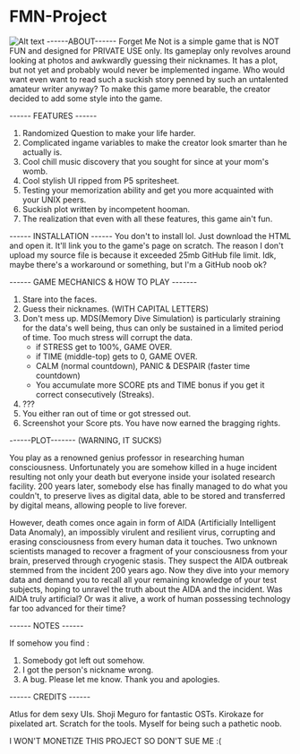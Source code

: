 # FMN-Project
![Alt text](/relative/path/to/ss1.jpg?raw=true "ScreenShot")
------ABOUT------
Forget Me Not is a simple game that is NOT FUN and designed for PRIVATE USE only. Its gameplay only revolves around looking at photos and awkwardly guessing their nicknames. It has a plot, but not yet and probably would never be implemented ingame. Who would want even want to read such a suckish story penned by such an untalented amateur writer anyway? To make this game more bearable, the creator decided to add some style into the game.

------ FEATURES ------
1. Randomized Question to make your life harder.
2. Complicated ingame variables to make the creator look smarter than he actually is.
3. Cool chill music discovery that you sought for since at your mom's womb.
4. Cool stylish UI ripped from P5 spritesheet.
5. Testing your memorization ability and get you more acquainted with your UNIX peers.
6. Suckish plot written by incompetent hooman.
7. The realization that even with all these features, this game ain't fun.

------ INSTALLATION ------
You don't to install lol. Just download the HTML and open it. It'll link you to the game's page on scratch. The reason I don't upload my source file is because it exceeded 25mb GitHub file limit. Idk, maybe there's a workaround or something, but I'm a GitHub noob ok?

------ GAME MECHANICS & HOW TO PLAY -------
1. Stare into the faces.
2. Guess their nicknames. (WITH CAPITAL LETTERS)
3. Don't mess up.
    MDS(Memory Dive Simulation) is particularly straining for
    the data's well being, thus can only be sustained in a limited 
    period of time. Too much stress will corrupt the data.
    - if STRESS get to 100%, GAME OVER.
    - if TIME (middle-top) gets to 0, GAME OVER.
    - CALM (normal countdown), PANIC & DESPAIR (faster time 
      countdown)
    - You accumulate more SCORE pts and TIME bonus if you get it 
       correct consecutively (Streaks).
4. ???
5. You either ran out of time or got stressed out.
6. Screenshot your Score pts. You have now earned the bragging rights.

------PLOT------- (WARNING, IT SUCKS)

   You play as a renowned genius professor in researching human consciousness. Unfortunately you are somehow killed in a huge incident resulting not only your death but everyone inside your isolated research facility. 200 years later, somebody else has finally managed to do what you couldn't, to preserve lives as digital data, able to be stored and transferred by digital means, allowing people to live forever.

   However, death comes once again in form of AIDA (Artificially Intelligent Data Anomaly), an impossibly virulent and resilient virus,  corrupting and erasing consciousness from every human data it touches. Two unknown scientists managed to recover a fragment of your consciousness from your brain, preserved through cryogenic stasis. They suspect the AIDA outbreak stemmed from the incident 200 years ago. Now they dive into your memory data and demand you to recall all your remaining knowledge of your test subjects, hoping to unravel the truth about the AIDA and the incident. Was AIDA truly artificial? Or was it alive, a work of human possessing technology far too advanced for their time?

------ NOTES ------

If somehow you find :
1. Somebody got left out somehow.
2. I got the person's nickname wrong.
3. A bug.
Please let me know. Thank you and apologies.

------ CREDITS ------

Atlus for dem sexy UIs.
Shoji Meguro for fantastic OSTs.
Kirokaze for pixelated art.
Scratch for the tools.
Myself for being such a pathetic noob.

I WON'T MONETIZE THIS PROJECT SO DON'T SUE ME :(
